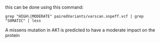 this can be done using this command:

```{.bash}
grep "HIGH\|MODERATE" pairedVariants/varscan.snpeff.vcf | grep "SOMATIC" | less
```

A missens mutation in AK1 is predicted to have a moderate impact on the protein
